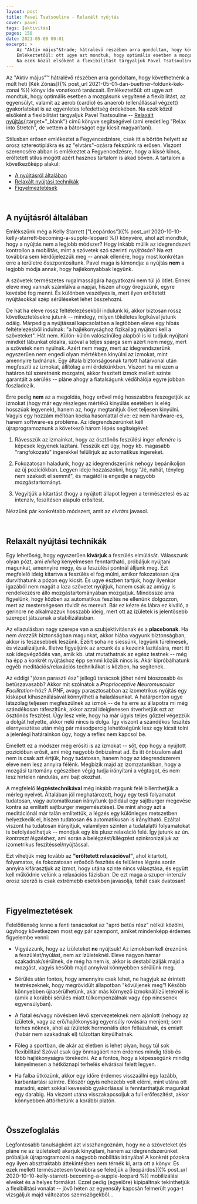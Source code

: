 ```yaml
---
layout: post
title: Pavel Tsatsouline - Relaxált nyújtás
cover: pavel
tags: [aktivitás]
pages: 150
date: 2021-05-08 00:01
excerpt: >
    Az "Aktív május"&trade; hátralévő részében arra gondoltam, hogy követhetnénk a múlt heti Kék Zónás könyv ide vonatkozó tanácsait.
    Emlékeztetőül: ott ugye azt mondtuk, hogy optimális esetben a mozgásunk vegyítené a flexibilitást, az egyensúlyt, valamit az aerob (cardio) és anaerob (ellenállással végzett) gyakorlatokat is az egyenletes lefedettség érdekében.
    Na ezek közül elsőként a flexibilitást tárgyaljuk Pavel Tsatsouline -- Relaxált nyújtás című könyve segítségével.
---
```


Az "Aktív május"&trade; hátralévő részében arra gondoltam, hogy követhetnénk a múlt heti [Kék Zónás]({% post_url 2021-05-01-dan-buettner-foldunk-kek-zonai %}) könyv ide vonatkozó tanácsait.
Emlékeztetőül: ott ugye azt mondtuk, hogy optimális esetben a mozgásunk vegyítené a flexibilitást, az egyensúlyt, valamit az aerob (cardio) és anaerob (ellenállással végzett) gyakorlatokat is az egyenletes lefedettség érdekében.
Na ezek közül elsőként a flexibilitást tárgyaljuk Pavel Tsatsouline -- [Relaxált nyújtás](https://moly.hu/konyvek/pavel-tsatsouline-relax-into-stretch){:target="_blank"} című könyve segítségével (ami eredetileg "Relax into Stretch", de vettem a bátorságot egy kicsit magyarítani).

Stílusban erősen emlékeztet a Fegyencedzésre, csak itt a börtön helyett az orosz sztereotípiákra és az "elvtárs"-ozásra fekszünk rá erősen.
Viszont szerencsére abban is emlékeztet a Fegyencedzésre, hogy a kissé kínos, erőltetett stílus mögött azért hasznos tartalom is akad bőven.
A tartalom a következőképp alakul:

- [A nyújtásról általában](#intro)
- [Relaxált nyújtási technikák](#tech)
- [Figyelmeztetések](#disclaimers)

<br>




















## <a name="intro"></a>A nyújtásról általában

Emlékszünk még a Kelly Starrett ["Leopárdos"]({% post_url 2020-10-10-kelly-starrett-becoming-a-supple-leopard %}) könyvére, ahol azt mondtuk, hogy a nyújtás nem a legjobb módszer?
Hogy inkább múlik az idegrendszeri kontrollon a mobilitás, mint a szövetek szó szerinti *nyújtásán*?
Na ezt továbbra sem kérdőjelezzük meg -- annak ellenére, hogy most konkrétan erre a területre összpontosítunk.
Pavel maga is kimondja: a nyújtás **nem** a legjobb módja annak, hogy hajlékonyabbak legyünk.

A szövetek természetes rugalmasságára hagyatkozni nem túl jó ötlet.
Ennek eleve meg vannak számlálva a napjai, hiszen ahogy öregszünk, egyre kevésbé fog menni.
És különben veszélyes is, mert ilyen erőltetett nyújtásokkal szép sérüléseket lehet összehozni.

De hát ha eleve rossz feltételezésekből indulunk ki, akkor biztosan rossz következtetésekre jutunk -- mindegy, milyen tökéletes logikával jutunk odáig.
Márpedig a nyújtással kapcsolatban a legtöbben eleve egy hibás feltételezésből indulnak: "a hajlékonysághoz fizikailag *nyújtani* kell a szöveteket".
Hát nem.
Külön-külön valószínűleg alapból is ki tudjuk nyújtani mindkét lábunkat oldalra, szóval a teljes spárga sem azért nem megy, mert a szövetek nem nyúlnak.
Azért nem megy, mert az idegrendszerünk egyszerűen nem engedi olyan mértékben kinyúlni az izmokat, mint amennyire tudnának.
Egy általa biztonságosnak tartott határvonal után megfeszíti az izmokat, állítólag a mi érdekünkben.
Viszont ha mi ezen a határon túl szeretnénk mozgatni, akkor feszített izmok mellett szinte garantált a sérülés -- pláne ahogy a fiatalságunk védőhálója egyre jobban foszladozik.

Erre pedig **nem** az a megoldás, hogy erővel még hosszabbra feszegetjük az izmokat (hogy már egy részleges mértékű kinyúlás esetében is elég hosszúak legyenek), hanem az, hogy megtanítjuk őket teljesen kinyúlni.
Vagyis egy hozzám méltóan kocka hasonlattal élve: ez nem hardware-es, hanem software-es probléma.
Az idegrendszerünket kell újraprogramoznunk a következő három lépés segítségével:

1. Rávesszük az izmainkat, hogy az ösztönös feszülési inger *ellenére* is képesek legyenek lazítani.
Tesszük ezt úgy, hogy kb. magasabb "rangfokozatú" ingerekkel felülírjuk az automatikus ingereket.

2. Fokozatosan haladunk, hogy az idegrendszerünk nehogy bepánikoljon az új pozíciókban.
Legyen ideje hozzászokni, hogy "Jé, nahát, tényleg nem szakadt el semmi!", és magától is engedje a nagyobb mozgástartományt.

3. Vegyítjük a kitartást (hogy a nyújtott állapot legyen a természetes) és az intenzív, feszítésen alapuló erősítést.

Nézzünk pár konkrétabb módszert, amit az *elvtárs* javasol.

<br>




















## <a name="tech"></a>Relaxált nyújtási technikák

Egy lehetőség, hogy egyszerűen **kivárjuk** a feszülés elmúlását.
Válasszunk olyan pózt, ami *elvileg* kényelmesen fenntartható, próbáljuk nyújtani magunkat, amennyire megy, és a feszülési pontnál álljunk meg.
Ezt megfelelő ideig kitartva a feszülés el fog múlni, amikor fokozatosan újra durvíthatunk a pózon egy kicsit.
És ugye észben tartjuk, hogy ilyenkor igazából nem magát a laza szövetet nyújtjuk, hanem csak az amúgy is rendelkezésre álló mozgástartományában mozgatjuk.
Mindössze arra figyelünk, hogy közben az automatikus feszítés ne ellenünk dolgozzon, mert az mesterségesen rövidít és merevít.
Bár ez kézre és lábra ez kiváló, a gerincre ne alkalmazzuk hosszabb ideig, mert ott az ízületek is jelentősebb szerepet játszanak a stabilizálásban.

Az ellazulásban nagy szerepe van a szubjektivitásnak és a **placebonak**.
Ha nem *érezzük* biztonságban magunkat, akkor hiába vagyunk biztonságban, akkor is feszesebbek leszünk.
Ezért soha ne siessünk, legyünk türelmesek, és vizualizáljunk.
Illetve figyeljünk az arcunk és a kezeink lazítására, mert itt sok idegvégződés van, amik kb. utat mutathatnak az egész testnek -- még ha épp a konkrét nyújtáshoz épp semmi közük nincs is.
Akár kipróbálhatunk egyéb meditációs/relaxációs technikákat is közben, ha segítenek.

Az eddigi "józan paraszti ész" jellegű tanácsok jöhet némi bioszosabb és betűszavasabb?
Akkor mit szólnátok a _**P**roprioceptive **N**euromuscular **F**acilitation_-höz?
A PNF, avagy parasztosabban az izometrikus nyújtás egy kiskaput kihasználásával könnyítheti a haladásunkat.
A határponton ugye látszólag teljesen megfeszülnek az izmok -- de ha erre az állapotra mi még szándékosan ráfeszítünk, akkor azzal ideiglenesen átverhetjük ezt az ösztönös feszítést.
Úgy lesz vele, hogy ha már úgyis teljes gőzzel végezzük a dolgát helyette, akkor neki nincs is dolga.
Így viszont a szándékos feszítés elernyesztése után még pár másodpercig lehetőségünk lesz egy kicsit tolni a jelenlegi határainkon úgy, hogy a reflex nem kapcsol be.

Emellett ez a módszer még erősíti is az izmokat -- sőt, épp hogy a nyújtott pozícióban erősít, ami még nagyobb önbizalmat ad.
És itt önbizalom alatt nem is csak azt értjük, hogy tudatosan, hanem hogy az idegrendszerem eleve nem lesz annyira félénk.
Megbízik majd az izomzatunkban, hogy a mozgási tartomány egészében végig tudja irányítani a végtagot, és nem lesz hirtelen rándulás, ami bajt okozhat.

A megfelelő **légzéstechnikával** még inkább magunk felé billenthetjük a mérleg nyelvét.
Általában jól meghatározott, hogy egy testi folyamatot tudatosan, vagy automatikusan irányítunk (például egy sajtburger megevése kontra az említett sajtburger megemésztése).
De mint ahogy azt a meditációnál már talán említettük, a légzés egy különleges metszetben helyezkedik el, hiszen tudatosan **és** automatikusan is irányítható.
Ezáltal viszont ha tudatosan irányítjuk, valamilyen szinten a tudatalatti folyamatokat is befolyásolhatjuk -- mondjuk egy kis plusz relaxáció felé.
Így jutunk az ún. *kontraszt légzés*hez, ami során a belégzést/kilégzést szinkronizáljuk az izometrikus feszítéssel/nyújtással.

Ezt vihetjük még tovább az **"erőltetett relaxációval"**, ahol kitartott, folyamatos, és fokozatosan erősödő feszítés és felületes légzés során annyira kifárasztjuk az izmot, hogy utána szinte nincs választása, és együtt kell működnie velünk a relaxációs fázisban.
De ezt maga a szuper-intenzív orosz szerző is csak extrémebb esetekben javasolja, tehát csak óvatosan!

<br>




















## <a name="disclaimers"></a>Figyelmeztetések

Felelőtlenség lenne a fenti tanácsokat az "apró betűs rész" nélkül közölni, úgyhogy következzen most egy pár szempont, amiket mindenképp érdemes figyelembe venni:

- Vigyázzunk, hogy az ízületeket **ne** nyújtsuk!
Az izmokban kell éreznünk a feszülést/nyúlást, nem az ízületeknél.
Eleve nagyon hamar szakadnak/sérülnek, de még ha nem is, akkor is destabilizálják majd a mozgást, vagyis később majd annyival könnyebben sérülünk meg.

- Sérülés után fontos, hogy amennyire csak lehet, ne hagyjuk az érintett testrészeknek, hogy megrövidült állapotban "kövüljenek meg"!
Később könnyebben újrasérülhetünk, akár más környező izmoknál/ízületeknél is (amik a korábbi sérülés miatt túlkompenzálnak vagy épp nincsenek egyensúlyban).

- A fiatal és/vagy növésben lévő szervezeteknek nem ajánlott (nehogy az ízületek, vagy az erő/hajlékonyság egyensúly rovására menjen); sem terhes nőknek, ahol az ízületek hormonális úton fellazulnak, és emiatt (habár nem szakadnak el) túlzottan kinyúlhatnak.

- Főleg a sportban, de akár az életben is lehet olyan, hogy túl sok flexibilitás!
Szóval csak úgy önmagáért nem érdemes mindig több és több hajlékonyságra törekedni.
Az a fontos, hogy a képességünk mindig kényelmesen a hétköznapi terhelés elvárásai felett legyen.

- Ha falba ütközünk, akkor egy időre érdemes visszaállni egy lazább, karbantartási szintre.
Először úgyis nehezebb volt elérni, mint utána ott maradni, ezért sokkal kevesebb gyakorlással is fenntarthatjuk magunkat egy darabig.
Ha viszont utána visszakapcsoljuk a full erőfeszítést, akkor könnyebben áttörhetünk a korábbi platón.

<br>
















## Összefoglalás

Legfontosabb tanulságként azt visszhangoznám, hogy ne a szöveteket (és pláne ne az ízületeket) akarjuk kinyújtani, hanem az idegrendszerünket próbáljuk újraprogramozni a nagyobb mobilitás irányába!
A konkrét pózokra egy ilyen absztraktabb áttekintésben nem térnék ki, arra ott a könyv.
És ezek mellett természetesen továbbra se feledjük a [leopárdos]({% post_url 2020-10-10-kelly-starrett-becoming-a-supple-leopard %}) mobilizálási elveket és a helyes formákat.
Ezzel pedig (egyelőre) kipipáltnak tekinthetjük a flexibilitási vonalat -- jövő héten az egyensúly kapcsán felmerült yoga-t vizsgáljuk majd változatos szemszögekből...